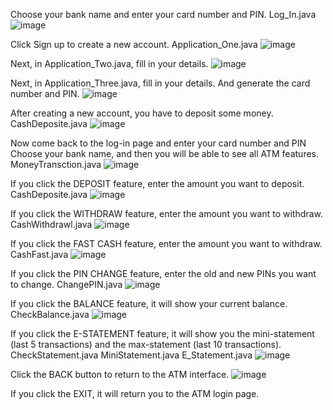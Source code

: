 Choose your bank name and enter your card number and PIN. Log_In.java
![image](https://github.com/GhostMan003/OIBSIP/assets/122271680/b9917403-6a7c-4027-9d61-84f73d26db8e)

Click Sign up to create a new account. Application_One.java
![image](https://github.com/GhostMan003/OIBSIP/assets/122271680/5dd9b5bd-e7f1-4b22-b82c-6cd91f2adc10)

Next, in Application_Two.java, fill in your details.
![image](https://github.com/GhostMan003/OIBSIP/assets/122271680/4f201da2-dc4c-4047-9341-9659d508c47d)

Next, in Application_Three.java, fill in your details. And generate the card number and PIN.
![image](https://github.com/GhostMan003/OIBSIP/assets/122271680/314f4774-3d99-4d34-a056-d46012777e66)

After creating a new account, you have to deposit some money. CashDeposite.java
![image](https://github.com/GhostMan003/OIBSIP/assets/122271680/6f85703e-f553-43d6-b2c9-d6634c9f67c6)

Now come back to the log-in page and enter your card number and PIN Choose your bank name, and then you will be able to see all ATM features. MoneyTransction.java
![image](https://github.com/GhostMan003/OIBSIP/assets/122271680/8a11045b-8dea-4450-9560-daee09d02c95)

If you click the DEPOSIT feature, enter the amount you want to deposit. CashDeposite.java
![image](https://github.com/GhostMan003/OIBSIP/assets/122271680/6f85703e-f553-43d6-b2c9-d6634c9f67c6)

If you click the WITHDRAW feature, enter the amount you want to withdraw. CashWithdrawl.java
![image](https://github.com/GhostMan003/OIBSIP/assets/122271680/0f9d410f-c043-4f04-b4cf-53bc8ce80491)

If you click the FAST CASH feature, enter the amount you want to withdraw. CashFast.java
![image](https://github.com/GhostMan003/OIBSIP/assets/122271680/2062af8e-16a8-4ea5-b1f8-3cd3f4508f80)

If you click the PIN CHANGE feature, enter the old and new PINs you want to change. ChangePIN.java
![image](https://github.com/GhostMan003/OIBSIP/assets/122271680/fdad0109-162a-4c08-a911-b1861a3a8a4a)

If you click the BALANCE feature, it will show your current balance. CheckBalance.java
![image](https://github.com/GhostMan003/OIBSIP/assets/122271680/54559d0f-6c48-4536-a8a3-86defb47b47b)

If you click the E-STATEMENT feature, it will show you the mini-statement (last 5 transactions) and the max-statement (last 10 transactions). CheckStatement.java MiniStatement.java E_Statement.java
![image](https://github.com/GhostMan003/OIBSIP/assets/122271680/86f50ef5-7472-453e-ba7d-85b87ccb3464)

Click the BACK button to return to the ATM interface.
![image](https://github.com/GhostMan003/OIBSIP/assets/122271680/8a11045b-8dea-4450-9560-daee09d02c95)

If you click the EXIT, it will return you to the ATM login page.

